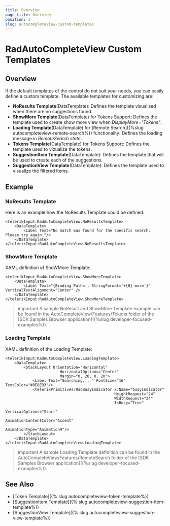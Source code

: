 ```yaml
---
title: Overview
page_title: Overview
position: 1
slug: autocompleteview-custom-templates
---
```


# RadAutoCompleteView Custom Templates

## Overview

If the default templates of the control do not suit your needs, you can easily define a custom template. The available templates for customizing are:

* **NoResults Template**(DataTemplate): Defines the template visualised when there are no suggestions found.
* **ShowMore Template**(DataTemplate) for Tokens Support: Defines the template used to create show more view when *DisplayMore="Tokens"*.
* **Loading Template**(DataTemplate) for [Remote Search]({%slug autocompleteview-remote-search%}) functionality: Defines the loading message in *RemoteSearch state*.
* **Tokens Template**(DataTemplate) for Tokens Support: Defines the template used to vizualize the tokens.
* **SuggestionItem Template**(DataTemplate): Defines the template that will be used to create each of the suggestions.
* **SuggestionView Template**(DataTemplate): Defines the template used to visualize the filtered items.

## Example

### NoResults Template

Here is an example how the NoResults Template could be defined:

```XAML
<telerikInput:RadAutoCompleteView.NoResultsTemplate>
    <DataTemplate>
        <Label Text="No match was found for the specific search. Please try again."/>
    </DataTemplate>
</telerikInput:RadAutoCompleteView.NoResultsTemplate>
```

### ShowMore Template

XAML definition of ShoWMore Template:

```XAML
<telerikInput:RadAutoCompleteView.ShowMoreTemplate>
    <DataTemplate>
        <Label Text="{Binding Path=., StringFormat='+{0} more'}" VerticalTextAlignment="Center" />
    </DataTemplate>
</telerikInput:RadAutoCompleteView.ShowMoreTemplate>
```

>important A sample NoResult and ShowMore Template example can be found in the AutoCompleteView/Features/Tokens folder of the [SDK Samples Browser application]({%slug developer-focused-examples%}).

### Loading Template

XAML definition of the Loading Template:

```XAML
<telerikInput:RadAutoCompleteView.LoadingTemplate>
    <DataTemplate>
        <StackLayout Orientation="Horizontal"
                        HorizontalOptions="Center"
                        Margin="0, 20, 0, 20">
            <Label Text="Searching... " FontSize="16" TextColor="#8E8E93"/>
            <telerikPrimitives:RadBusyIndicator x:Name="busyIndicator" 
                                                HeightRequest="24" 
                                                WidthRequest="24"
                                                IsBusy="True"
                                                VerticalOptions="Start"
                                                AnimationContentColor="Accent"
                                                AnimationType="Animation9"/>
        </StackLayout>
    </DataTemplate>
</telerikInput:RadAutoCompleteView.LoadingTemplate>
```
>important A sample Loading Template definition can be found in the AutoCompleteView/Features/RemoteSearch folder of the [SDK Samples Browser application]({%slug developer-focused-examples%}).

## See Also

- [Token Template]({% slug autocompleteview-token-template%})
- [SuggestionItem Template]({% slug autocompleteview-suggestion-item-template%})
- [SuggestionView Template]({% slug autocompleteview-suggestion-view-template%})
